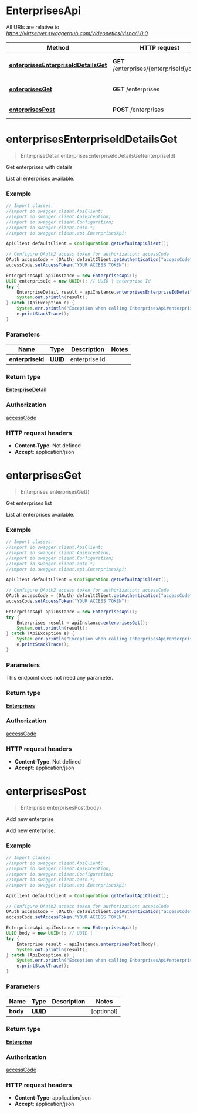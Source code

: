 # EnterprisesApi

All URIs are relative to *https://virtserver.swaggerhub.com/videonetics/visna/1.0.0*

Method | HTTP request | Description
------------- | ------------- | -------------
[**enterprisesEnterpriseIdDetailsGet**](EnterprisesApi.md#enterprisesEnterpriseIdDetailsGet) | **GET** /enterprises/{enterpriseId}/details | Get enterprises with details
[**enterprisesGet**](EnterprisesApi.md#enterprisesGet) | **GET** /enterprises | Get enterprises list
[**enterprisesPost**](EnterprisesApi.md#enterprisesPost) | **POST** /enterprises | Add new enterprise

<a name="enterprisesEnterpriseIdDetailsGet"></a>
# **enterprisesEnterpriseIdDetailsGet**
> EnterpriseDetail enterprisesEnterpriseIdDetailsGet(enterpriseId)

Get enterprises with details

List all enterprises available.

### Example
```java
// Import classes:
//import io.swagger.client.ApiClient;
//import io.swagger.client.ApiException;
//import io.swagger.client.Configuration;
//import io.swagger.client.auth.*;
//import io.swagger.client.api.EnterprisesApi;

ApiClient defaultClient = Configuration.getDefaultApiClient();

// Configure OAuth2 access token for authorization: accessCode
OAuth accessCode = (OAuth) defaultClient.getAuthentication("accessCode");
accessCode.setAccessToken("YOUR ACCESS TOKEN");

EnterprisesApi apiInstance = new EnterprisesApi();
UUID enterpriseId = new UUID(); // UUID | enterprise Id
try {
    EnterpriseDetail result = apiInstance.enterprisesEnterpriseIdDetailsGet(enterpriseId);
    System.out.println(result);
} catch (ApiException e) {
    System.err.println("Exception when calling EnterprisesApi#enterprisesEnterpriseIdDetailsGet");
    e.printStackTrace();
}
```

### Parameters

Name | Type | Description  | Notes
------------- | ------------- | ------------- | -------------
 **enterpriseId** | [**UUID**](.md)| enterprise Id |

### Return type

[**EnterpriseDetail**](EnterpriseDetail.md)

### Authorization

[accessCode](../README.md#accessCode)

### HTTP request headers

 - **Content-Type**: Not defined
 - **Accept**: application/json

<a name="enterprisesGet"></a>
# **enterprisesGet**
> Enterprises enterprisesGet()

Get enterprises list

List all enterprises available.

### Example
```java
// Import classes:
//import io.swagger.client.ApiClient;
//import io.swagger.client.ApiException;
//import io.swagger.client.Configuration;
//import io.swagger.client.auth.*;
//import io.swagger.client.api.EnterprisesApi;

ApiClient defaultClient = Configuration.getDefaultApiClient();

// Configure OAuth2 access token for authorization: accessCode
OAuth accessCode = (OAuth) defaultClient.getAuthentication("accessCode");
accessCode.setAccessToken("YOUR ACCESS TOKEN");

EnterprisesApi apiInstance = new EnterprisesApi();
try {
    Enterprises result = apiInstance.enterprisesGet();
    System.out.println(result);
} catch (ApiException e) {
    System.err.println("Exception when calling EnterprisesApi#enterprisesGet");
    e.printStackTrace();
}
```

### Parameters
This endpoint does not need any parameter.

### Return type

[**Enterprises**](Enterprises.md)

### Authorization

[accessCode](../README.md#accessCode)

### HTTP request headers

 - **Content-Type**: Not defined
 - **Accept**: application/json

<a name="enterprisesPost"></a>
# **enterprisesPost**
> Enterprise enterprisesPost(body)

Add new enterprise

Add new enterprise.

### Example
```java
// Import classes:
//import io.swagger.client.ApiClient;
//import io.swagger.client.ApiException;
//import io.swagger.client.Configuration;
//import io.swagger.client.auth.*;
//import io.swagger.client.api.EnterprisesApi;

ApiClient defaultClient = Configuration.getDefaultApiClient();

// Configure OAuth2 access token for authorization: accessCode
OAuth accessCode = (OAuth) defaultClient.getAuthentication("accessCode");
accessCode.setAccessToken("YOUR ACCESS TOKEN");

EnterprisesApi apiInstance = new EnterprisesApi();
UUID body = new UUID(); // UUID | 
try {
    Enterprise result = apiInstance.enterprisesPost(body);
    System.out.println(result);
} catch (ApiException e) {
    System.err.println("Exception when calling EnterprisesApi#enterprisesPost");
    e.printStackTrace();
}
```

### Parameters

Name | Type | Description  | Notes
------------- | ------------- | ------------- | -------------
 **body** | [**UUID**](UUID.md)|  | [optional]

### Return type

[**Enterprise**](Enterprise.md)

### Authorization

[accessCode](../README.md#accessCode)

### HTTP request headers

 - **Content-Type**: application/json
 - **Accept**: application/json

